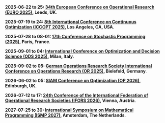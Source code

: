 **2025-06-22 to 25: [34th European Conference on Operational Research (EURO 2025)](https://euro2025leeds.uk "EURO 2025 explores operational research, covering optimization, decision theory, and data analytics. Topics include supply chain management, scheduling, and machine learning integration, with applications in logistics and healthcare, emphasizing practical and theoretical optimization strategies."), Leeds, UK**.

**2025-07-19 to 24: [8th International Conference on Continuous Optimization (ICCOPT 2025)](https://sites.google.com/view/iccopt2025 "ICCOPT 2025 focuses on continuous optimization, covering nonlinear programming, convex optimization, and algorithmic advancements. Topics include applications in machine learning, operations research, and control systems, emphasizing theoretical and computational optimization strategies for complex problems."), Los Angeles, CA, USA**.

**2025-07-28 to 08-01: [17th Conference on Stochastic Programming (2025)](https://icsp2025.org "This conference focuses on stochastic programming, covering two-stage models, chance constraints, and robust optimization. Topics include applications in energy, logistics, and finance, emphasizing computational methods for decision-making under uncertainty in stochastic environments."), Paris, France**.

**2025-09-01 to 04: [International Conference on Optimization and Decision Science (ODS 2025)](https://airoconference.it/ods2025 "ODS 2025 focuses on optimization and decision science, covering linear programming, heuristic methods, and game theory. Topics include applications in logistics, finance, and energy systems, emphasizing computational and mathematical approaches to optimal decision-making in complex systems."), Milan, Italy**.

**2025-09-02 to 05: [German Operations Research Society International Conference on Operations Research (OR 2025)](https://or2025.de/ "OR 2025 explores operations research, covering linear programming, combinatorial optimization, and decision theory. Topics include applications in logistics, healthcare, and energy planning, emphasizing computational and mathematical methods for optimizing complex systems and decision-making processes."), Bielefeld, Germany**.

**2026-06-02 to 05: [SIAM Conference on Optimization (OP 2026)](https://www.siam.org/conferences-events/siam-conferences/op26/ "OP 2026 focuses on optimization, covering linear programming, nonlinear optimization, and stochastic methods. Topics include applications in machine learning, logistics, and energy systems, emphasizing computational algorithms and theoretical advances for solving complex optimization problems."), Edinburgh, UK**.

**2026-07-12 to 17: [24th Conference of the International Federation of Operational Research Societies (IFORS 2026)](https://www.ifors2026.at/home/ "IFORS 2026 focuses on operational research, covering optimization, decision analysis, and simulation. Topics include applications in logistics, healthcare, and energy systems, emphasizing computational and analytical methods for solving complex operational and management problems."), Vienna, Austria**.

**2027-07-25 to 30: [International Symposium on Mathematical Programming (ISMP 2027)](https://vu.nl/en/events/2027/international-symposium-on-mathematical-programming-2027 "ISMP 2027 focuses on mathematical programming, covering linear and nonlinear optimization, integer programming, and stochastic optimization. Topics include applications in logistics, machine learning, and energy, emphasizing computational and theoretical methods for optimization challenges."), Amsterdam, The Netherlands**.

